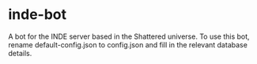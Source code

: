 # inde-bot

A bot for the INDE server based in the Shattered universe. To use this bot, rename default-config.json to config.json and fill in the relevant database details.